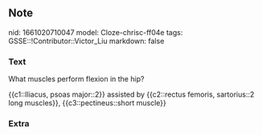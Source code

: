 ## Note
nid: 1661020710047
model: Cloze-chrisc-ff04e
tags: GSSE::!Contributor::Victor_Liu
markdown: false

### Text
What muscles perform flexion in the hip?
<div>
  {{c1::Iliacus, psoas major::2}} assisted by {{c2::rectus femoris,
  sartorius::2 long muscles}}, {{c3::pectineus::short muscle}}
</div>

### Extra

